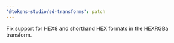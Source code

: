 ```yaml
---
'@tokens-studio/sd-transforms': patch
---
```


Fix support for HEX8 and shorthand HEX formats in the HEXRGBa transform.

